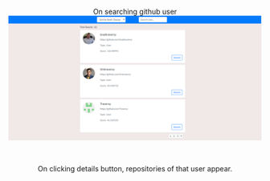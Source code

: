 <p align="center">
  On searching github user
  <img src="https://github.com/4bhishekKasam/Github-api-search/blob/master/githubapi.PNG"  width="800"/>
 </p>
<br/>
<p align="center">
  On clicking details button, repositories of that user appear.
  <img src=" "  width="800"/>
 </p>


